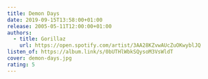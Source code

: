 ```yaml
---
title: Demon Days
date: 2019-09-15T13:58:00+01:00
release: 2005-05-11T12:00:00+01:00
authors:
  - title: Gorillaz
    url: https://open.spotify.com/artist/3AA28KZvwAUcZuOKwyblJQ
listen_of: https://album.link/s/0bUTHlWbkSQysoM3VsWldT
cover: demon-days.jpg
rating: 5
---
```

